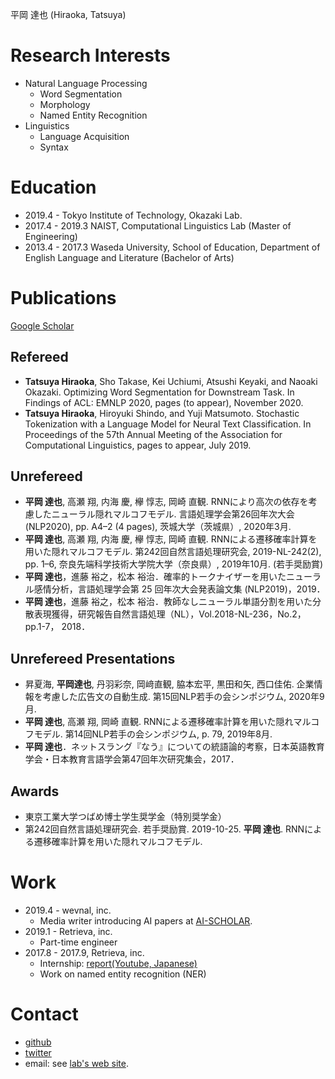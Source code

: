 平岡 達也 (Hiraoka, Tatsuya)

# Research Interests
- Natural Language Processing
    - Word Segmentation
    - Morphology
    - Named Entity Recognition
- Linguistics
    - Language Acquisition
    - Syntax

# Education
- 2019.4 - Tokyo Institute of Technology, Okazaki Lab.
- 2017.4 - 2019.3 NAIST, Computational Linguistics Lab (Master of Engineering)
- 2013.4 - 2017.3 Waseda University, School of Education, Department of English Language and Literature (Bachelor of Arts)

# Publications
[Google Scholar](https://scholar.google.co.jp/citations?user=Ncbfy0UAAAAJ)

## Refereed
- **Tatsuya Hiraoka**, Sho Takase, Kei Uchiumi, Atsushi Keyaki, and Naoaki Okazaki. Optimizing Word Segmentation for Downstream Task. In Findings of ACL: EMNLP 2020, pages (to appear), November 2020.
- **Tatsuya Hiraoka**, Hiroyuki Shindo, and Yuji Matsumoto. Stochastic Tokenization with a Language Model for Neural Text Classification. In Proceedings of the 57th Annual Meeting of the Association for Computational Linguistics, pages to appear, July 2019.

## Unrefereed
- **平岡 達也**, 高瀬 翔, 内海 慶, 欅 惇志, 岡崎 直観. RNNにより高次の依存を考慮したニューラル隠れマルコフモデル. 言語処理学会第26回年次大会 (NLP2020), pp. A4–2 (4 pages), 茨城大学（茨城県）, 2020年3月.
- **平岡 達也**, 高瀬 翔, 内海 慶, 欅 惇志, 岡崎 直観. RNNによる遷移確率計算を用いた隠れマルコフモデル. 第242回自然言語処理研究会, 2019-NL-242(2), pp. 1–6, 奈良先端科学技術大学院大学（奈良県）, 2019年10月. (若手奨励賞)
- **平岡 達也**，進藤 裕之，松本 裕治．確率的トークナイザーを用いたニューラル感情分析，言語処理学会第 25 回年次大会発表論文集 (NLP2019)，2019．
- **平岡 達也**，進藤 裕之，松本 裕治．教師なしニューラル単語分割を用いた分散表現獲得，研究報告自然言語処理（NL），Vol.2018-NL-236，No.2，pp.1-7， 2018．

## Unrefereed Presentations
- 昇夏海, **平岡達也**, 丹羽彩奈, 岡﨑直観, 脇本宏平, 黒田和矢, 西口佳佑. 企業情報を考慮した広告文の自動生成. 第15回NLP若手の会シンポジウム, 2020年9月.
- **平岡 達也**, 高瀬 翔, 岡崎 直観. RNNによる遷移確率計算を用いた隠れマルコフモデル. 第14回NLP若手の会シンポジウム, p. 79, 2019年8月.
- **平岡 達也**．ネットスラング『なう』についての統語論的考察，日本英語教育学会・日本教育言語学会第47回年次研究集会，2017．

## Awards
- 東京工業大学つばめ博士学生奨学金（特別奨学金）
- 第242回自然言語処理研究会. 若手奨励賞. 2019-10-25. **平岡 達也**. RNNによる遷移確率計算を用いた隠れマルコフモデル.

# Work
- 2019.4 - wevnal, inc.
    - Media writer introducing AI papers at [AI-SCHOLAR](https://ai-scholar.tech/author/tatsuya-hiraoka).
- 2019.1 - Retrieva, inc.
    - Part-time engineer
- 2017.8 - 2017.9, Retrieva, inc.
    - Internship: [report(Youtube, Japanese)](https://www.youtube.com/watch?v=ZQ00AyUY36w)
    - Work on named entity recognition (NER)

# Contact
- [github](https://github.com/tathi)
- [twitter](https://twitter.com/7a7hi)
- email: see [lab's web site](https://www.nlp.c.titech.ac.jp/index.ja.html).

